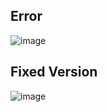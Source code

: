 
## Error
![image](https://user-images.githubusercontent.com/66086031/180468040-63e96875-d569-4d37-a462-117dd348e9b4.png)


## Fixed Version

![image](https://user-images.githubusercontent.com/66086031/180466632-027366cc-4fbe-4d43-8ea3-ec0520525595.png)


